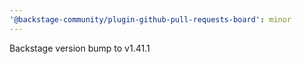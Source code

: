 ```yaml
---
'@backstage-community/plugin-github-pull-requests-board': minor
---
```


Backstage version bump to v1.41.1
